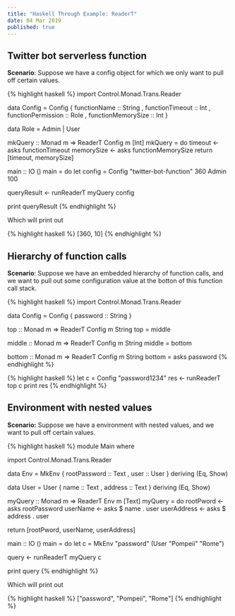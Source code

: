 ```yaml
---
title: "Haskell Through Example: ReaderT"
date: 04 Mar 2019
published: true
---
```


## Twitter bot serverless function

**Scenario**: Suppose we have a config object for which we only want to pull off certain values.

{% highlight haskell %}
import Control.Monad.Trans.Reader

data Config = Config
  { functionName       :: String
  , functionTimeout    :: Int
  , functionPermission :: Role
  , functionMemorySize :: Int
  }
  
data Role = Admin | User

mkQuery :: Monad m => ReaderT Config m [Int]
mkQuery = do
  timeout    <- asks functionTimeout
  memorySize <- asks functionMemorySize
  return [timeout, memorySize]

main :: IO ()
main = do
  let config = Config "twitter-bot-function" 360 Admin 100

  queryResult <- runReaderT myQuery config

  print queryResult
{% endhighlight %}

Which will print out 

{% highlight haskell %}
[360, 10]
{% endhighlight %}

## Hierarchy of function calls

**Scenario**: Suppose we have an embedded hierarchy of function calls, and we want to pull out some configuration value at the botton of this function call stack.

{% highlight haskell %}
import Control.Monad.Trans.Reader

data Config = Config { password :: String }

top :: Monad m => ReaderT Config m String
top = middle

middle :: Monad m => ReaderT Config m String
middle = bottom

bottom :: Monad m => ReaderT Config m String
bottom = asks password
{% endhighlight %}

{% highlight haskell %}
let c = Config "password1234"
res <- runReaderT top c
print res
{% endhighlight %}

## Environment with nested values

**Scenario:** Suppose we have a environment with nested values, and we want to pull off certain values.

{% highlight haskell %}
module Main where

import Control.Monad.Trans.Reader

data Env = MkEnv 
  { rootPassword :: Text
  , user         :: User 
  } deriving (Eq, Show)

data User = User 
  { name     :: Text
  , address  :: Text
  } deriving (Eq, Show)

myQuery :: Monad m => ReaderT Env m [Text]
myQuery = do
  rootPword   <- asks rootPassword
  userName    <- asks $ name . user
  userAddress <- asks $ address . user

  return [rootPword, userName, userAddress]

main :: IO ()
main = do
  let c = MkEnv "password" (User "Pompeii" "Rome")

  query <- runReaderT myQuery c

  print query
{% endhighlight %}

Which will print out 

{% highlight haskell %}
["password", "Pompeii", "Rome"]
{% endhighlight %}
